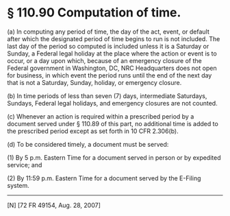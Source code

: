 # § 110.90   Computation of time.

(a) In computing any period of time, the day of the act, event, or default after which the designated period of time begins to run is not included. The last day of the period so computed is included unless it is a Saturday or Sunday, a Federal legal holiday at the place where the action or event is to occur, or a day upon which, because of an emergency closure of the Federal government in Washington, DC, NRC Headquarters does not open for business, in which event the period runs until the end of the next day that is not a Saturday, Sunday, holiday, or emergency closure.


(b) In time periods of less than seven (7) days, intermediate Saturdays, Sundays, Federal legal holidays, and emergency closures are not counted.


(c) Whenever an action is required within a prescribed period by a document served under § 110.89 of this part, no additional time is added to the prescribed period except as set forth in 10 CFR 2.306(b).


(d) To be considered timely, a document must be served:


(1) By 5 p.m. Eastern Time for a document served in person or by expedited service; and


(2) By 11:59 p.m. Eastern Time for a document served by the E-Filing system.



---

[N] [72 FR 49154, Aug. 28, 2007]




